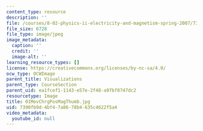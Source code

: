 ```yaml
---
content_type: resource
description: ''
file: /courses/8-02-physics-ii-electricity-and-magnetism-spring-2007/7390fb9d4bf47a8678b4635c4622f5a4_01MovChrgPosMagThumb.jpg
file_size: 6728
file_type: image/jpeg
image_metadata:
  caption: ''
  credit: ''
  image-alt: ''
learning_resource_types: []
license: https://creativecommons.org/licenses/by-nc-sa/4.0/
ocw_type: OCWImage
parent_title: Visualizations
parent_type: CourseSection
parent_uid: ea1fcef1-1143-e57e-2f48-a97bf8747dc2
resourcetype: Image
title: 01MovChrgPosMagThumb.jpg
uid: 7390fb9d-4bf4-7a86-78b4-635c4622f5a4
video_metadata:
  youtube_id: null
---
```

